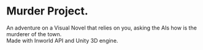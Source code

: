 # Murder Project.
An adventure on a Visual Novel that relies on you, asking the AIs how is the murderer of the town.  
Made with Inworld API and Unity 3D engine.
